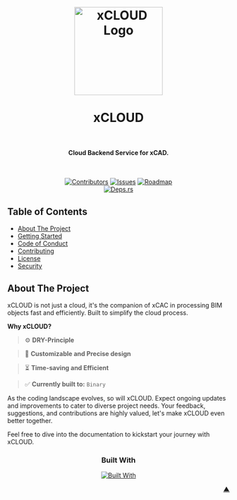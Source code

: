 <a name="readme-top"></a>

<h1 align="center">
  <br />
    <a href="https://xodium.org/">
      <img src="https://gist.githubusercontent.com/illyrius666/a38f03b4fbe9b43faa2c5623137c1250/raw/3a1410e77807097bcfbcf963822b41fadd495d9f/xodium.svg" alt="xCLOUD Logo" width="200">
    </a>
  <br /><br />
  xCLOUD
  <br />
  <br />
</h1>

<h4 align="center"> Cloud Backend Service for xCAD. </h4><br />

<div align="center">

[![Contributors][contributors_shield_url]][contributors_url]
[![Issues][issues_shield_url]][issues_url]
[![Roadmap][roadmap_shield_url]][roadmap_url]<br />
[![Deps.rs][deps_shield_url]][deps_url]</div>

## Table of Contents

- [About The Project](#about-the-project)
- [Getting Started](#getting-started)
- [Code of Conduct][code_of_conduct_url]
- [Contributing][contributing_url]
- [License][license_url]
- [Security][security_url]

## About The Project

xCLOUD is not just a cloud, it's the companion of xCAC in processing BIM objects fast and efficiently. Built to simplify the cloud process.

**Why xCLOUD?**

> :gear: **DRY-Principle**

> :straight_ruler: **Customizable and Precise design**

> :hourglass_flowing_sand: **Time-saving and Efficient**

> :white_check_mark: **Currently built to:** `Binary`

As the coding landscape evolves, so will xCLOUD. Expect ongoing updates and improvements to cater to diverse project needs. Your feedback, suggestions, and contributions are highly valued, let's make xCLOUD even better together.

Feel free to dive into the documentation to kickstart your journey with xCLOUD.

<div align="center"><h3>Built With</h3>

[![Built With][built_with_shield_url]][built_with_url]</div>

</details><p align="right"><a href="#readme-top">▲</a></p>

[built_with_shield_url]: https://skillicons.dev/icons?i=vscode,docker,rust,mysql,github,githubactions
[built_with_url]: https://skillicons.dev
[code_of_conduct_url]: https://github.com/XodiumSoftware/xCLOUD?tab=coc-ov-file
[contributing_url]: https://github.com/XodiumSoftware/xCLOUD/blob/main/CONTRIBUTING.md
[contributors_shield_url]: https://img.shields.io/github/contributors/XodiumSoftware/xCLOUD?style=for-the-badge&color=blue
[contributors_url]: https://github.com/XodiumSoftware/xCLOUD/graphs/contributors
[deps_shield_url]: https://deps.rs/repo/github/XodiumSoftware/xCLOUD/status.svg?style=for-the-badge
[deps_url]: https://deps.rs/repo/github/XodiumSoftware/xCLOUD
[issues_shield_url]: https://img.shields.io/github/issues/XodiumSoftware/xCLOUD?style=for-the-badge&color=yellow
[issues_url]: https://github.com/XodiumSoftware/xCLOUD/issues
[license_url]: https://github.com/XodiumSoftware/xCLOUD?tab=AGPL-3.0-1-ov-file
[roadmap_shield_url]: https://img.shields.io/badge/Roadmap-Click%20Me!-purple.svg?style=for-the-badge
[roadmap_url]: https://github.com/orgs/XodiumSoftware/projects/4
[security_url]: https://github.com/XodiumSoftware/xCLOUD?tab=security-ov-file
